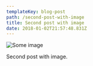 ```yaml
---
templateKey: blog-post
path: /second-post-with-image
title: Second post with image
date: 2018-01-02T21:57:48.831Z
---
```

![Some image](/img/cornelius-dammrich-52hz-shot-a-web-high.jpg)

Second post with image.
